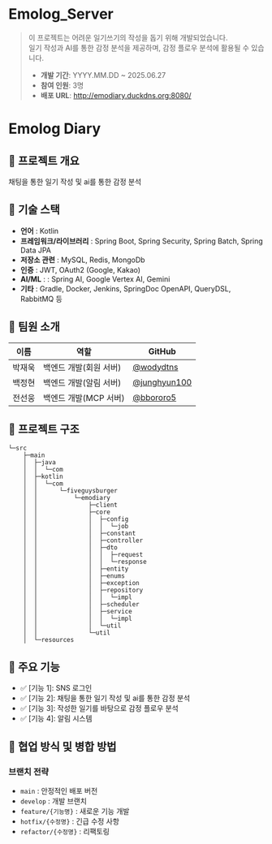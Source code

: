 # Emolog_Server

> 이 프로젝트는 어려운 일기쓰기의 작성을 돕기 위해 개발되었습니다.  
> 일기 작성과 AI를 통한 감정 분석을 제공하며, 감정 플로우 분석에 활용될 수 있습니다.  
>  
> - **개발 기간**: YYYY.MM.DD ~ 2025.06.27  
> - **참여 인원**: 3명  
> - **배포 URL**: http://emodiary.duckdns.org:8080/

# Emolog Diary
 
## 📌 프로젝트 개요
채팅을 통한 일기 작성 및 ai를 통한 감정 분석


## 🚀 기술 스택
- **언어** : Kotlin
- **프레임워크/라이브러리** : Spring Boot, Spring Security, Spring Batch, Spring Data JPA
- **저장소 관련** : MySQL, Redis, MongoDb
- **인증** : JWT, OAuth2 (Google, Kakao)
- **AI/ML** :  : Spring AI, Google Vertex AI, Gemini
- **기타** : Gradle, Docker, Jenkins, SpringDoc OpenAPI, QueryDSL, RabbitMQ 등

## 👥 팀원 소개
| 이름  | 역할             | GitHub |
|-------|----------------|--------|
| 박재욱 | 백엔드 개발(회원 서버)  | [@wodydtns](https://github.com/wodydtns) |
| 백정현 | 백엔드 개발(알림 서버)  | [@junghyun100](https://github.com/junghyun100) |
| 전선웅 | 백엔드 개발(MCP 서버) | [@bbororo5](https://github.com/bbororo5) |

## 📂 프로젝트 구조
```plaintext
└─src
    ├─main
    │  ├─java
    │  │  └─com
    │  ├─kotlin
    │  │  └─com
    │  │      └─fiveguysburger
    │  │          └─emodiary
    │  │              ├─client
    │  │              ├─core
    │  │              │  ├─config
    │  │              │  │  └─job
    │  │              │  ├─constant
    │  │              │  ├─controller
    │  │              │  ├─dto
    │  │              │  │  ├─request
    │  │              │  │  └─response
    │  │              │  ├─entity
    │  │              │  ├─enums
    │  │              │  ├─exception
    │  │              │  ├─repository
    │  │              │  │  └─impl
    │  │              │  ├─scheduler
    │  │              │  ├─service
    │  │              │  │  └─impl
    │  │              │  └─util
    │  │              └─util
    │  └─resources

```

## 🌟 주요 기능
- ✅ [기능 1]: SNS 로그인
- ✅ [기능 2]: 채팅을 통한 일기 작성 및 ai를 통한 감정 분석
- ✅ [기능 3]: 작성한 일기를 바탕으로 감정 플로우 분석
- ✅ [기능 4]: 알림 시스템


## 🤝 협업 방식 및 병합 방법
### 브랜치 전략
- `main` : 안정적인 배포 버전
- `develop` : 개발 브랜치
- `feature/{기능명}` : 새로운 기능 개발
- `hotfix/{수정명}` : 긴급 수정 사항
- `refactor/{수정명}` : 리팩토링
